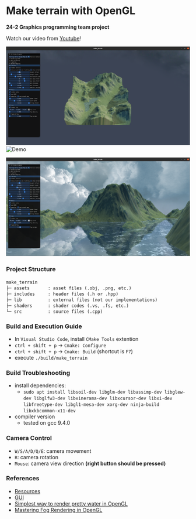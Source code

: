 # Make terrain with OpenGL
**24-2 Graphics programming team project**

Watch our video from <a href="https://www.youtube.com/watch?v=Mm_f1qEdOP0" target="_blank">Youtube</a>!

![GUI](./github/GUI.png)
![Demo](./github/preview1.gif)

![Rendered Results](./github/preview.png)

### Project Structure
```
make_terrain
├─ assets       : asset files (.obj, .png, etc.)
├─ includes     : header files (.h or .hpp)
├─ lib          : external files (not our implementations)
├─ shaders      : shader codes (.vs, .fs, etc.)
└─ src          : source files (.cpp)
```

### Build and Execution Guide
- In `Visual Studio Code`, install `CMake Tools` extention
- `ctrl + shift + p` → `Cmake: Configure`
- `ctrl + shift + p` → `Cmake: Build` (shortcut is `F7`)
- execute `./build/make_terrain`

### Build Troubleshooting
- install dependencies:
  - `sudo apt install libsoil-dev libglm-dev libassimp-dev libglew-dev libglfw3-dev libxinerama-dev libxcursor-dev libxi-dev libfreetype-dev libgl1-mesa-dev xorg-dev ninja-build libxkbcommon-x11-dev`
- compiler version
  - tested on gcc 9.4.0 

### Camera Control
- `W/S/A/D/Q/E`: camera movement
- `R`: camera rotation
- `Mouse`: camera view direction **(right button should be pressed)**

### References
- <a href="https://www.motionforgepictures.com/height-maps/" target="_blank">Resources</a>
- <a href="https://github.com/ocornut/imgui" target="_blank">GUI</a>
- <a href="https://medium.com/@vincehnguyen/simplest-way-to-render-pretty-water-in-opengl-7bce40cbefbe" target="_blank">Simplest way to render pretty water in OpenGL</a>
- <a href="https://www.youtube.com/watch?v=BYbIs1C7rkM&t=292s" target="_blank">Mastering Fog Rendering in OpenGL</a>
